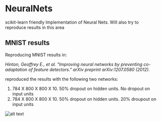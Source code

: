 NeuralNets
==========

scikit-learn friendly Implementation of Neural Nets. Will also try to reproduce results in this area

## MNIST results
Reproducing MNIST results in:

*Hinton, Geoffrey E., et al. "Improving neural networks by preventing co-adaptation of feature detectors." arXiv preprint arXiv:1207.0580 (2012).*

reproduced the results with the following two networks:

1. 784 X 800 X 800 X 10. 50% dropout on hidden units. No dropout on input units
2. 784 X 800 X 800 X 10. 50% dropout on hidden units. 20% droupout on input units

![alt text](https://raw.githubusercontent.com/keithzhou/NeuralNets/master/result_130_vs_110.png 'Result 130 vs 110')
